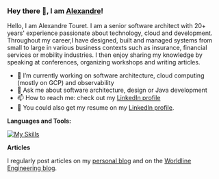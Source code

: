 ### Hey there 👋, I am [Alexandre](https://blog.touret.info/)! 

Hello, I am Alexandre Touret. 
I am a senior software architect with 20+ years' experience passionate about technology, cloud and development. 
Throughout my career,I have designed, built and managed systems from small to large in various business contexts such as insurance, financial services or mobility industries. I then enjoy sharing my knowledge by speaking at conferences, organizing workshops and writing articles.

- 🔭 I’m currently working on software architecture, cloud computing (mostly on GCP) and observability
- 💬 Ask me about software architecture, design or Java development
- 📫 How to reach me: check out my [LinkedIn profile](https://www.linkedin.com/in/atouret/)
- 📝 You could also get my resume on my [LinkedIn profile](https://www.linkedin.com/in/atouret/).

**Languages and Tools:** 

[![My Skills](https://skillicons.dev/icons?i=aws,gcp,java,spring,gitlab,github,postgresql,openshift,kubernetes,docker,mongodb,grafana,linux,elasticsearch,git,githubactions,gradle,hibernate,idea,js,jenkins,maven,mysql,nodejs,npm,postman,redhat,ts,ubuntu,&perline=5)](https://skillicons.dev)

**Articles**

I regularly post articles on my [personal blog](https://blog.touret.info) and on the [Worldline Engineering blog](https://blog.worldline.tech/).
